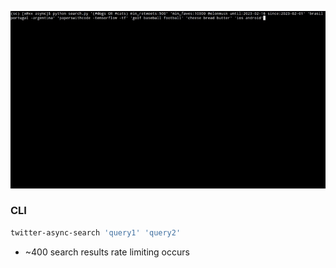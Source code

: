 ![](assets/example.gif)

### CLI
```bash
twitter-async-search 'query1' 'query2' 
```

- ~400 search results rate limiting occurs
